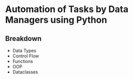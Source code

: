 # Automation of Tasks by Data Managers using Python

## Breakdown

- Data Types
- Control Flow
- Functions
- OOP
- Dataclasses
